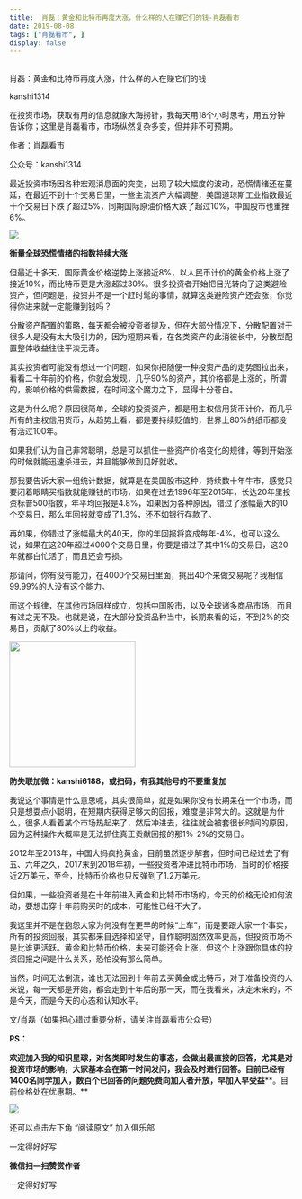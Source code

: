 ```yaml
---
title:  肖磊：黄金和比特币再度大涨，什么样的人在赚它们的钱-肖磊看市
date: 2019-08-08
tags: ["肖磊看市", ]
display: false
---
```



## 



肖磊：黄金和比特币再度大涨，什么样的人在赚它们的钱




kanshi1314




在投资市场，获取有用的信息就像大海捞针，我每天用18个小时思考，用五分钟告诉你；这里是肖磊看市，市场纵然复杂多变，但并非不可预期。


作者：肖磊看市

公众号：kanshi1314



最近投资市场因各种宏观消息面的突变，出现了较大幅度的波动，恐慌情绪还在蔓延，在最近不到十个交易日里，一些主流资产大幅调整，美国道琼斯工业指数最近十个交易日下跌了超过5%，同期国际原油价格大跌了超过10%，中国股市也重挫6%。



<img class="rich_pages" data-copyright="0" data-ratio="1.1900161030595813" data-s="300,640" src="https://mmbiz.qpic.cn/mmbiz_jpg/rIYcHn0KrPSxR6ttM0Rvy7ickmr5lLPnQc3ibKwk1s5PWzKjibaDwl9NG2boQ7WR49YwOicja7uELicfia0ok7ksxahQ/640?wx_fmt=jpeg" data-type="jpeg" data-w="1242" style="">

**衡量全球恐慌情绪的指数持续大涨**



但最近十多天，国际黄金价格逆势上涨接近8%，以人民币计价的黄金价格上涨了接近10%，而比特币更是大涨超过30%。很多投资者开始把目光转向了这类避险资产，但问题是，投资并不是一个赶时髦的事情，就算这类避险资产还会涨，你觉得你进来就一定能赚到钱吗？



分散资产配置的策略，每天都会被投资者提及，但在大部分情况下，分散配置对于很多人是没有太大吸引力的，因为短期来看，在各类资产的此消彼长中，分散型配置整体收益往往平淡无奇。



其实投资者可能没有想过一个问题，如果你把随便一种投资产品的走势图拉出来，看看二十年前的价格，你就会发现，几乎90%的资产，其价格都是上涨的，所谓的，影响价格的供需数据，在时间这个魔力之下，显得十分苍白。



这是为什么呢？原因很简单，全球的投资资产，都是用主权信用货币计价，而几乎所有的主权信用货币，从趋势上看，都是要持续贬值的，世界上80%的纸币都没有活过100年。



如果我们认为自己非常聪明，总是可以抓住一些资产价格变化的规律，等到开始涨的时候就能迅速杀进去，并且能够做到见好就收。



那我要告诉大家一组统计数据，就算是在美国股市这种，持续数十年牛市，感觉只要闭着眼睛买指数就能赚钱的市场，如果在过去1996年至2015年，长达20年里投资标普500指数，年平均回报是4.8%，如果因为各种原因，错过了涨幅最大的10个交易日，那么年回报就变成了1.3%，还不如银行存款了。



再如果，你错过了涨幅最大的40天，你的年回报将变成每年-4%。也可以这么说，如果在这20年超过4000个交易日里，你要是错过了其中1%的交易日，这20年就都白忙活了，而且还会亏损。



那请问，你有没有能力，在4000个交易日里面，挑出40个来做交易呢？我相信99.99%的人没有这个能力。



而这个规律，在其他市场同样成立，包括中国股市，以及全球诸多商品市场，而且有过之无不及。也就是说，在大部分投资品种当中，长期来看的话，不到2%的交易日，贡献了80%以上的收益。



<img class="rich_pages" data-copyright="0" data-ratio="1" data-s="300,640" src="https://mmbiz.qpic.cn/mmbiz_jpg/rIYcHn0KrPQxE6zMiarib0VYKnt94Md6MMtJIw6YEwy8maoZPYfqopnlsqVs55Vz3JiaQIS7PZ1rg8lrYVngiaw9CQ/640?wx_fmt=jpeg" data-type="jpeg" data-w="430" style="height: 224px;width: 224px;"/>

**防失联加微：kanshi6188，或扫码，有我其他号的不要重复加**



我说这个事情是什么意思呢，其实很简单，就是如果你没有长期呆在一个市场，而只是想耍点小聪明，在短期内获得足够大的回报，难度是非常大的。这就是为什么，很多人看着某个市场热起来了，然后冲进去，往往就会被套很长时间的原因，因为这种操作大概率是无法抓住真正贡献回报的那1%-2%的交易日。



2012年至2013年，中国大妈疯抢黄金，目前虽然逐步解套，但时间已经过去了有五、六年之久，2017末到2018年初，一些投资者冲进比特币市场，当时的价格接近2万美元，至今，比特币价格也只反弹到了1.2万美元。



但如果，一些投资者是在十年前进入黄金和比特币市场的，今天的价格无论如何波动，要想击穿十年前购买时的成本，可能性已经不大了。



我这里并不是在抱怨大家为何没有在更早的时候“上车”，而是要跟大家一个事实，所有的投资回报，其实都来自选择和坚守，自作聪明固然效率更高，但投资市场不是比谁更活跃。黄金和比特币价格，未来可能还会上涨，但这个上涨跟你具体的投资回报之间是什么关系，恐怕没有那么简单。



当然，时间无法倒流，谁也无法回到十年前去买黄金或比特币，对于准备投资的人来说，每一天都是开始，都会走到十年后的那一天，而在我看来，决定未来的，不是今天，而是今天的心态和认知水平。



文/肖磊（如果担心错过重要分析，请关注肖磊看市公众号）



**PS：**



**欢迎加入我的知识星球，对各类即时发生的事态，会做出最直接的回答，尤其是对投资市场的影响，大家基本会在第一时间发问，我会及时进行回答。目前已经有1400名同学加入，****数百个已回答的问题免费向加入者开放，早****加入早受益****。目前价格处在优惠期。**





<img class="rich_pages" data-copyright="0" data-ratio="1.36" data-s="300,640" src="https://mmbiz.qpic.cn/mmbiz_png/rIYcHn0KrPTyAdichJv4FMB78GU7SppuuoeftByWcHFRafEaEib6icvQCBCsKgIEbG3MDQpmhejdJpTBzBYUDc4cQ/640?wx_fmt=png" data-type="png" data-w="750"/>



还可以点击左下角&nbsp;“阅读原文”&nbsp;加入俱乐部

一定得好好写


**微信扫一扫赞赏作者**






一定得好好写